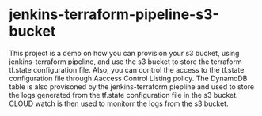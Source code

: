 # jenkins-terraform-pipeline-s3-bucket
This project is a demo on how you can provision your s3 bucket, using jenkins-terraform pipeline, and use the s3 bucket to store the terraform tf.state configuration file. 
Also, you can control the access to the tf.state configuration file through Aaccess Control Listing policy. 
The DynamoDB table is also provisoned by the jenkins-terraform piepline and used to store the logs generated from the tf.state configuration file in the s3 bucket. CLOUD watch is then used to monitorr the logs from the s3 bucket.  
